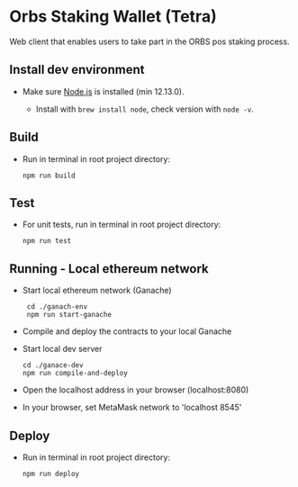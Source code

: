 # Orbs Staking Wallet (Tetra)
Web client that enables users to take part in the ORBS pos staking process.

## Install dev environment
* Make sure [Node.js](https://nodejs.org/) is installed (min 12.13.0).

  * Install with `brew install node`, check version with `node -v`.

## Build

* Run in terminal in root project directory:

  ```
  npm run build
  ```

## Test

* For unit tests, run in terminal in root project directory:

  ```
  npm run test
  ```

## Running - Local ethereum network

* Start local ethereum network (Ganache)
   ```
    cd ./ganach-env
    npm run start-ganache
   ```
   
* Compile and deploy the contracts to your local Ganache

* Start local dev server

  ```
  cd ./ganace-dev
  npm run compile-and-deploy
  ```    

* Open the localhost address in your browser (localhost:8080)

* In your browser, set MetaMask network to 'localhost 8545' 

## Deploy 
* Run in terminal in root project directory:

  ```
  npm run deploy
  ``` 
